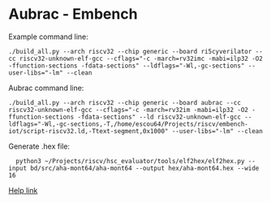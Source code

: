 # Aubrac - Embench

Example command line:
```
./build_all.py --arch riscv32 --chip generic --board ri5cyverilator --cc riscv32-unknown-elf-gcc --cflags="-c -march=rv32imc -mabi=ilp32 -O2 -ffunction-sections -fdata-sections" --ldflags="-Wl,-gc-sections" --user-libs="-lm" --clean
```

Aubrac command line:
```
./build_all.py --arch riscv32 --chip generic --board aubrac --cc riscv32-unknown-elf-gcc --cflags="-c -march=rv32im -mabi=ilp32 -O2 -ffunction-sections -fdata-sections" --ld riscv32-unknown-elf-gcc --ldflags="-Wl,-gc-sections,-T,/home/escou64/Projects/riscv/embench-iot/script-riscv32.ld,-Ttext-segment,0x1000" --user-libs="-lm" --clean
```

Generate .hex file:
```
  python3 ~/Projects/riscv/hsc_evaluator/tools/elf2hex/elf2hex.py --input bd/src/aha-mont64/aha-mont64 --output hex/aha-mont64.hex --wide 16
```

[Help link](https://github.com/embench/embench-iot/issues/2)
